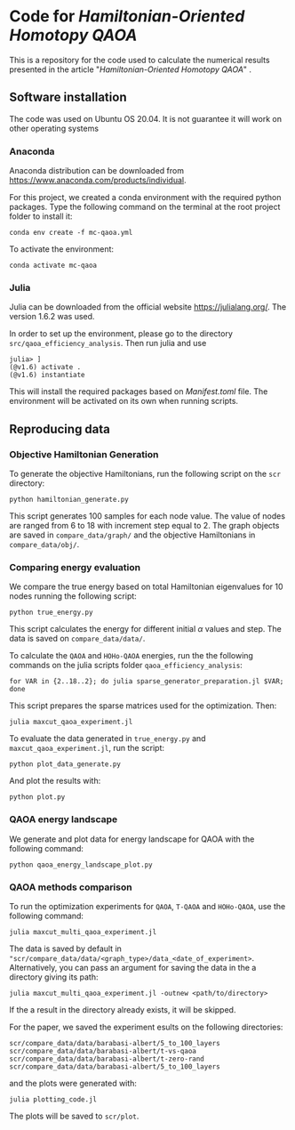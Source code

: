 # Code for _Hamiltonian-Oriented Homotopy QAOA_

This is a repository for the code used to calculate the numerical results presented in the article "*Hamiltonian-Oriented Homotopy QAOA*" .

## Software installation

The code was used on Ubuntu OS 20.04. It is not guarantee it will work on other operating systems

### Anaconda

Anaconda distribution can be downloaded from https://www.anaconda.com/products/individual.

For this project, we created a conda environment with the required python packages. Type the following command on the terminal at the root project folder to install it:

    conda env create -f mc-qaoa.yml

To activate the environment:

    conda activate mc-qaoa 

### Julia

Julia can be downloaded from the official website https://julialang.org/. The version 1.6.2 was used.

In order to set up the environment, please go to the directory `src/qaoa_efficiency_analysis`. Then run julia and use

```
julia> ]
(@v1.6) activate .
(@v1.6) instantiate
```
This will install the required packages based on _Manifest.toml_ file. The environment will be activated on its own when running scripts.

## Reproducing data

### Objective Hamiltonian Generation


To generate the objective Hamiltonians, run the following script on the `scr` directory:

    python hamiltonian_generate.py

This script generates 100 samples for each node value. The value of nodes are ranged from 6 to 18 with increment step equal to 2. The graph objects are saved in `compare_data/graph/` and the objective Hamiltonians in `compare_data/obj/`.

### Comparing energy evaluation

We compare the true energy based on total Hamiltonian eigenvalues for 10 nodes running the following script:

    python true_energy.py

This script calculates the energy for different initial $\alpha$ values and step. The data is saved on `compare_data/data/`. 

To calculate the `QAOA` and `HOHo-QAOA` energies, run the the following commands on the julia scripts folder `qaoa_efficiency_analysis`:

    for VAR in {2..18..2}; do julia sparse_generator_preparation.jl $VAR; done

This script prepares the sparse matrices used for the optimization. Then:

    julia maxcut_qaoa_experiment.jl


To evaluate the data generated in `true_energy.py` and `maxcut_qaoa_experiment.jl`, run the script:

    python plot_data_generate.py

And plot the results with:

    python plot.py

### QAOA energy landscape

We generate and plot data for energy landscape for QAOA with the following command:

    python qaoa_energy_landscape_plot.py

### QAOA methods comparison

To run the optimization experiments for `QAOA`, `T-QAOA` and `HOHo-QAOA`, use the following command:

    julia maxcut_multi_qaoa_experiment.jl 

The data is saved by default in `"scr/compare_data/data/<graph_type>/data_<date_of_experiment>`. Alternatively, you can pass an argument for saving the data in the a directory giving its path:

    julia maxcut_multi_qaoa_experiment.jl -outnew <path/to/directory>

If the a result in the directory already exists, it will be skipped. 

For the paper, we saved the experiment esults on the following directories:

```
scr/compare_data/data/barabasi-albert/5_to_100_layers
scr/compare_data/data/barabasi-albert/t-vs-qaoa
scr/compare_data/data/barabasi-albert/t-zero-rand
scr/compare_data/data/barabasi-albert/5_to_100_layers
```
and the plots were generated with:

    julia plotting_code.jl

The plots will be saved to `scr/plot`.
